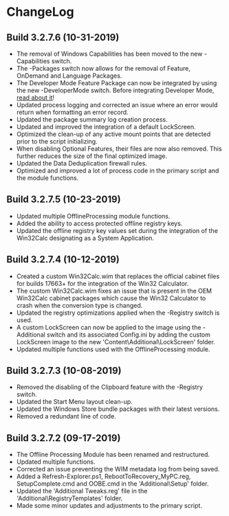# ChangeLog #

## Build 3.2.7.6 (10-31-2019) ##

- The removal of Windows Capabilities has been moved to the new -Capabilities switch.
- The -Packages switch now allows for the removal of Feature, OnDemand and Language Packages.
- The Developer Mode Feature Package can now be integrated by using the new -DeveloperMode switch. Before integrating Developer Mode, [read about it](https://docs.microsoft.com/en-us/windows/uwp/get-started/enable-your-device-for-development)!
- Updated process logging and corrected an issue where an error would return when formatting an error record.
- Updated the package summary log creation process.
- Updated and improved the integration of a default LockScreen.
- Optimized the clean-up of any active mount points that are detected prior to the script initializing.
- When disabling Optional Features, their files are now also removed. This further reduces the size of the final optimized image.
- Updated the Data Deduplication firewall rules.
- Optimized and improved a lot of process code in the primary script and the module functions.

## Build 3.2.7.5 (10-23-2019) ##

- Updated multiple OfflineProcessing module functions.
- Added the ability to access protected offline registry keys.
- Updated the offline registry key values set during the integration of the Win32Calc designating as a System Application.

## Build 3.2.7.4 (10-12-2019) ##

- Created a custom Win32Calc.wim that replaces the official cabinet files for builds 17663+ for the integration of the Win32 Calculator.
- The custom Win32Calc.wim fixes an issue that is present in the OEM Win32Calc cabinet packages which cause the Win32 Calculator to crash when the conversion type is changed.
- Updated the registry optimizations applied when the -Registry switch is used.
- A custom LockScreen can now be applied to the image using the -Additional switch and its associated Config.ini by adding the custom LockScreen image to the new 'Content\Additional\LockScreen' folder.
- Updated multiple functions used with the OfflineProcessing module.

## Build 3.2.7.3 (10-08-2019) ##

- Removed the disabling of the Clipboard feature with the -Registry switch.
- Updated the Start Menu layout clean-up.
- Updated the Windows Store bundle packages with their latest versions.
- Removed a redundant line of code.

## Build 3.2.7.2 (09-17-2019) ##

- The Offline Processing Module has been renamed and restructured.
- Updated multiple functions.
- Corrected an issue preventing the WIM metadata log from being saved.
- Added a Refresh-Explorer.ps1, RebootToRecovery_MyPC.reg, SetupComplete.cmd and OOBE.cmd in the 'Additional\Setup' folder.
- Updated the 'Additional Tweaks.reg' file in the 'Additional\RegistryTemplates' folder.
- Made some minor updates and adjustments to the primary script.
